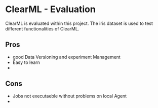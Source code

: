 # ClearML - Evaluation

ClearML is evaluated within this project. The iris dataset is used to
test different functionalities of ClearML.

## Pros
- good Data Versioning and experiment Management
- Easy to learn
- 


## Cons
- Jobs not executaeble without problems on local Agent
- 